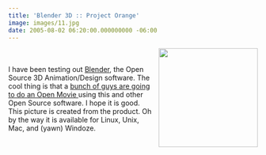 ```yaml
---
title: 'Blender 3D :: Project Orange'
image: images/11.jpg
date: 2005-08-02 06:20:00.000000000 -06:00
---
```

<a href="http://blender3d.org/cms/typo3temp/pics/3503ed7db7.jpg"><img style="FLOAT: right; MARGIN: 0px 0px 10px 10px; WIDTH: 200px; CURSOR: hand" alt="" src="/images/old/b03fb21cf2.jpg" border="0" /></a><br /><a href="/images/old/b03fb21cf2.jpg"></a><br />I have been testing out <a href="http://www.blender3d.org">Blender</a>, the Open Source 3D Animation/Design software. The cool thing is that a <a href="http://orange.blender.org/">bunch of guys are going to do an Open Movie </a>using this and other Open Source software. I hope it is good. This picture is created from the product. Oh by the way it is available for Linux, Unix, Mac, and (yawn) Windoze.
